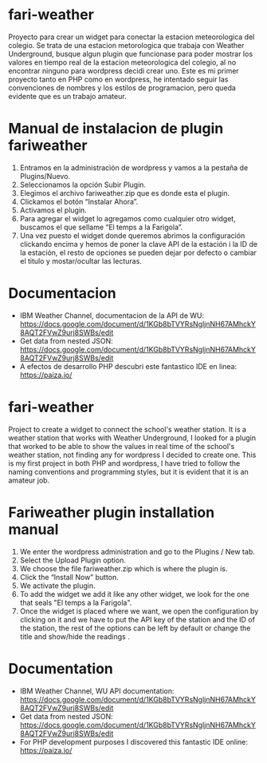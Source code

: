 # fari-weather
Proyecto para crear un widget para conectar la estacion meteorologica del colegio.
Se trata de una estacion metorologica que trabaja con Weather Underground, busque algun plugin que funcionase para poder mostrar los valores en tiempo real de la estacion meteorologica del colegio, al no encontrar ninguno para wordpress decidi crear uno.
Este es mi primer proyecto tanto en PHP como en wordpress, he intentado seguir las convenciones de nombres y los estilos de programacion, pero queda evidente que es un trabajo amateur.

# Manual de instalacion de plugin fariweather

1.	Entramos en la administración de wordpress y vamos a la pestaña de Plugins/Nuevo.
2.	Seleccionamos la opción Subir Plugin.
3.	Elegimos el archivo fariweather.zip que es donde esta el plugin.
4.	Clickamos el botón “Instalar Ahora”.
5.	Activamos el plugin.
6.	Para agregar el widget lo agregamos como cualquier otro widget, buscamos el que sellame “El temps a la Farigola”.
7.	Una vez puesto el widget donde queremos abrimos la configuración clickando encima y hemos de poner la clave API de la estación i la ID de la estación, el resto de       opciones se pueden dejar por defecto o cambiar el titulo y mostar/ocultar las lecturas.

# Documentacion

- IBM Weather Channel, documentacion de la API de WU: https://docs.google.com/document/d/1KGb8bTVYRsNgljnNH67AMhckY8AQT2FVwZ9urj8SWBs/edit
- Get data from nested JSON: https://docs.google.com/document/d/1KGb8bTVYRsNgljnNH67AMhckY8AQT2FVwZ9urj8SWBs/edit
- A efectos de desarrollo PHP descubri este fantastico IDE en linea: https://paiza.io/


# fari-weather
Project to create a widget to connect the school's weather station.
It is a weather station that works with Weather Underground, I looked for a plugin that worked to be able to show the values ​​in real time of the school's weather station, not finding any for wordpress I decided to create one.
This is my first project in both PHP and wordpress, I have tried to follow the naming conventions and programming styles, but it is evident that it is an amateur job.

# Fariweather plugin installation manual

1. We enter the wordpress administration and go to the Plugins / New tab.
2. Select the Upload Plugin option.
3. We choose the file fariweather.zip which is where the plugin is.
4. Click the “Install Now” button.
5. We activate the plugin.
6. To add the widget we add it like any other widget, we look for the one that seals "El temps a la Farigola".
7. Once the widget is placed where we want, we open the configuration by clicking on it and we have to put the API key of the station and the ID of the station, the rest of the options can be left by default or change the title and show/hide the readings .

# Documentation

- IBM Weather Channel, WU API documentation: https://docs.google.com/document/d/1KGb8bTVYRsNgljnNH67AMhckY8AQT2FVwZ9urj8SWBs/edit
- Get data from nested JSON: https://docs.google.com/document/d/1KGb8bTVYRsNgljnNH67AMhckY8AQT2FVwZ9urj8SWBs/edit
- For PHP development purposes I discovered this fantastic IDE online: https://paiza.io/
